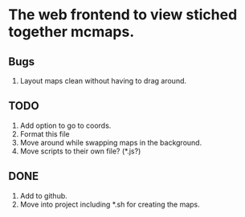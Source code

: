 # The web frontend to view stiched together mcmaps.

## Bugs
1. Layout maps clean without having to drag around.

## TODO
1. Add option to go to coords.
1. Format this file
1. Move around while swapping maps in the background.
1. Move scripts to their own file? (\*.js?)

## DONE
1. Add to github.
1. Move into project including \*.sh for creating the maps.
